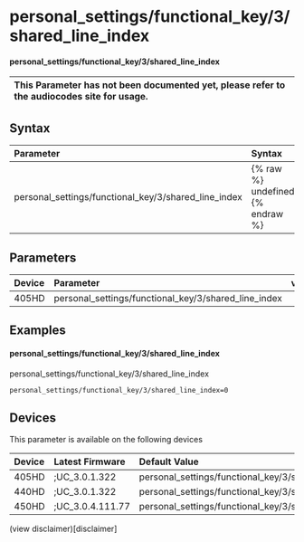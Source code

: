 ﻿---
description: personal_settings/functional_key/3/shared_line_index
search:
    keywords: ['personal_settings','functional_key','3','shared_line_index']
---

# personal_settings/functional_key/3/shared_line_index

#### personal_settings/functional_key/3/shared_line_index


| This Parameter has not been documented yet, please refer to the audiocodes site for usage.  |
| :--- |

## Syntax
| Parameter | Syntax |
| :--- | :--- |
|personal_settings/functional_key/3/shared_line_index | {% raw %} undefined {% endraw %} |

## Parameters
|Device|Parameter|value|Description|
|:---|:---|:---|:---|
| 405HD | personal_settings/functional_key/3/shared_line_index |  |  |

## Examples
#### personal_settings/functional_key/3/shared_line_index

personal_settings/functional_key/3/shared_line_index

```
personal_settings/functional_key/3/shared_line_index=0
```

## Devices
This parameter is available on the following devices

| Device | Latest Firmware | Default Value |
|:---|:---|:---|
| 405HD | ;UC_3.0.1.322 | personal_settings/functional_key/3/shared_line_index=0 
| 440HD | ;UC_3.0.1.322 | personal_settings/functional_key/3/shared_line_index=0 
| 450HD | ;UC_3.0.4.111.77 | personal_settings/functional_key/3/shared_line_index=0 

(view disclaimer)[disclaimer]
